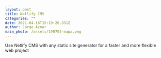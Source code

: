 ```yaml
---
layout: post
title: Netlify CMS
categories: ""
date: 2021-04-16T15:19:26.331Z
author: Jorge Aznar
main_photo: /assets/190703-mapa.png
---
```

Use Netlify CMS with any static site generator for a faster and more flexible web project